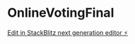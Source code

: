 # OnlineVotingFinal

[Edit in StackBlitz next generation editor ⚡️](https://stackblitz.com/~/github.com/ShinobiWonKnobi/OnlineVotingFinal)